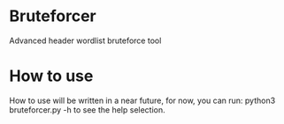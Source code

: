 # Bruteforcer
Advanced header wordlist bruteforce tool

# How to use
How to use will be written in a near future, for now, you can run: python3 bruteforcer.py -h to see the help selection.
